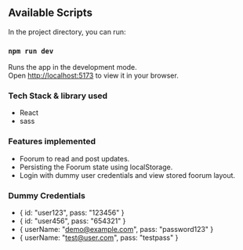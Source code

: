 ## Available Scripts

In the project directory, you can run:

### `npm run dev`

Runs the app in the development mode.\
Open [http://localhost:5173](http://localhost:5173) to view it in your browser.

### Tech Stack & library used

- React
- sass

### Features implemented

- Foorum to read and post updates.
- Persisting the Foorum state using localStorage.
- Login with dummy user credentials and view stored foorum layout.


### Dummy Credentials

- { id: "user123", pass: "123456" }
- { id: "user456", pass: "654321" }
- { userName: "demo@example.com", pass: "password123" }
- { userName: "test@user.com", pass: "testpass" }
